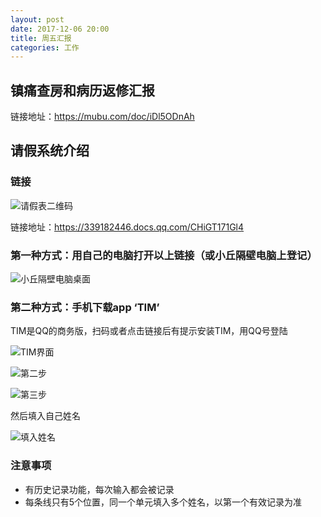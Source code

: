 ```yaml
---
layout: post
date: 2017-12-06 20:00
title: 周五汇报
categories: 工作
---
```


## 镇痛查房和病历返修汇报

链接地址：https://mubu.com/doc/iDl5ODnAh


## 请假系统介绍

### 链接

![请假表二维码](http://ocmk8pdgu.bkt.clouddn.com/4e88c2737d89a7a314e8a5242c1ea79c.png)

链接地址：https://339182446.docs.qq.com/CHiGT171Gl4

### 第一种方式：用自己的电脑打开以上链接（或小丘隔壁电脑上登记）

![小丘隔壁电脑桌面](http://ocmk8pdgu.bkt.clouddn.com/12e5e1c87e7ece6aea5f230a31754cc6.png)

### 第二种方式：手机下载app ‘TIM’

TIM是QQ的商务版，扫码或者点击链接后有提示安装TIM，用QQ号登陆

![TIM界面](http://ocmk8pdgu.bkt.clouddn.com/bd33298f17fe3173de3bcd077231c8d8.png)

![第二步](http://ocmk8pdgu.bkt.clouddn.com/ad0550a6f6c9a6979fe1351cd1009dea.png)

![第三步](http://ocmk8pdgu.bkt.clouddn.com/fa05e210adb85299d9c96f14d6d2c764.png)

然后填入自己姓名

![填入姓名](http://ocmk8pdgu.bkt.clouddn.com/e52d46c945105d6e1032b5a3f56e85ef.png)

### 注意事项

- 有历史记录功能，每次输入都会被记录
- 每条线只有5个位置，同一个单元填入多个姓名，以第一个有效记录为准
